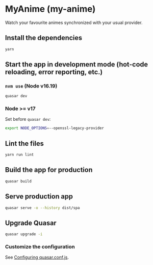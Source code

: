 # MyAnime (my-anime)

Watch your favourite animes synchronized with your usual provider.

## Install the dependencies

```bash
yarn
```

## Start the app in development mode (hot-code reloading, error reporting, etc.)

### `nvm use` (Node v16.19)

```bash
quasar dev
```

### Node >= v17

Set before `quasar dev`:

```bash
export NODE_OPTIONS=--openssl-legacy-provider
```

## Lint the files

```bash
yarn run lint
```

## Build the app for production

```bash
quasar build
```

## Serve production app

```bash
quasar serve -o --history dist/spa
```

## Upgrade Quasar

```bash
quasar upgrade -i
```

### Customize the configuration

See [Configuring quasar.conf.js](https://quasar.dev/quasar-cli/quasar-conf-js).
